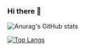 ### Hi there 👋

![Anurag's GitHub stats](https://github-readme-stats.vercel.app/api?username=min9805&show_icons=true&theme=radical)


[![Top Langs](https://github-readme-stats.vercel.app/api/top-langs/?username=min9805&hide=javascript,html,css)](https://github.com/anuraghazra/github-readme-stats)

<!--
**min9805/min9805** is a ✨ _special_ ✨ repository because its `README.md` (this file) appears on your GitHub profile.

Here are some ideas to get you started:

- 🔭 I’m currently working on ...
- 🌱 I’m currently learning ...
- 👯 I’m looking to collaborate on ...
- 🤔 I’m looking for help with ...
- 💬 Ask me about ...
- 📫 How to reach me: ...
- 😄 Pronouns: ...
- ⚡ Fun fact: ...
-->
